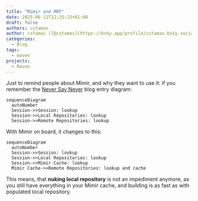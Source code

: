 ```yaml
---
title: "Mimir and RRF"
date: 2025-06-12T12:25:23+01:00
draft: false
authors: cstamas
author: cstamas ([@cstamas](https://bsky.app/profile/cstamas.bsky.social))
categories:
  - Blog
tags:
  - maven
projects:
  - Maven
---
```


Just to remind people about Mimir, and why they want to use it: if you remember the [Never Say Never](/blog/2025/03/17/never-say-never) blog entry
diagram:

```mermaid
sequenceDiagram
  autoNumber
  Session->>Session: lookup
  Session->>Local Repositories: lookup
  Session->>Remote Repositories: lookup
```

With Mimir on board, it changes to this:

```mermaid
sequenceDiagram
  autoNumber
  Session->>Session: lookup
  Session->>Local Repositories: lookup
  Session->>Mimir Cache: lookup
  Mimir Cache->>Remote Repositories: lookup and cache
```

This means, that **nuking local repository** is not an impediment anymore, as you still have everything in your
Mimir cache, and building is as fast as with populated local repository.
